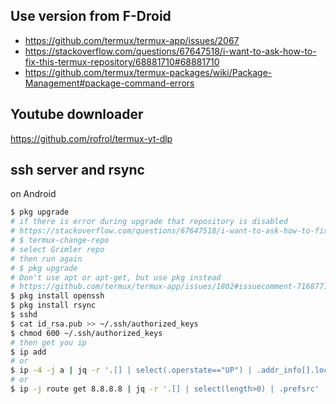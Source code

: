 ## Use version from F-Droid

- https://github.com/termux/termux-app/issues/2067
- https://stackoverflow.com/questions/67647518/i-want-to-ask-how-to-fix-this-termux-repository/68881710#68881710
- https://github.com/termux/termux-packages/wiki/Package-Management#package-command-errors

## Youtube downloader

https://github.com/rofrol/termux-yt-dlp

## ssh server and rsync

on Android

```bash
$ pkg upgrade
# if there is error during upgrade that repository is disabled
# https://stackoverflow.com/questions/67647518/i-want-to-ask-how-to-fix-this-termux-repository/68881710#68881710
# $ termux-change-repo
# select Grimler repo
# then run again
# $ pkg upgrade
# Don't use apt or apt-get, but use pkg instead
# https://github.com/termux/termux-app/issues/1802#issuecomment-716877183
$ pkg install openssh
$ pkg install rsync
$ sshd
$ cat id_rsa.pub >> ~/.ssh/authorized_keys
$ chmod 600 ~/.ssh/authorized_keys
# then get you ip
$ ip add
# or
$ ip -4 -j a | jq -r '.[] | select(.operstate=="UP") | .addr_info[].local'
# or
$ ip -j route get 8.8.8.8 | jq -r '.[] | select(length>0) | .prefsrc'
```
